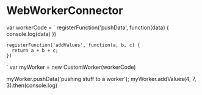 # WebWorkerConnector

var workerCode = `
	registerFunction('pushData', function(data) {
	  console.log(data)
    })

	registerFunction('addValues', function(a, b, c) {
	  return a + b + c;
    })
`
var myWorker = new CustomWorker(workerCode)

myWorker.pushData('pushing stuff to a worker');
myWorker.addValues(4, 7, 3).then(console.log)
